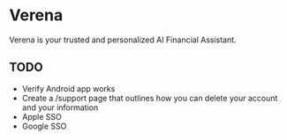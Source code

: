 # Verena

Verena is your trusted and personalized AI Financial Assistant.

## TODO
- Verify Android app works
- Create a /support page that outlines how you can delete your account and your information
- Apple SSO
- Google SSO
